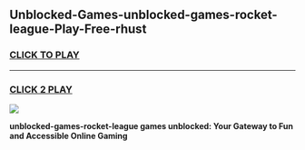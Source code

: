 
## Unblocked-Games-unblocked-games-rocket-league-Play-Free-rhust
<h3>
<a href="https://premium76.site?title=unblocked-games-rocket-league&ref=10A">CLICK TO PLAY</a></h3>
<hr>

<h3>
<a href="https://premium76.site?title=unblocked-games-rocket-league&ref=10A">CLICK 2 PLAY</a>
  
</h3>

<a href="https://premium76.site?title=unblocked-games-rocket-league&ref=10A"><img src="https://clearcache.store/games.png"></a>


**unblocked-games-rocket-league games unblocked: Your Gateway to Fun and Accessible Online Gaming**
